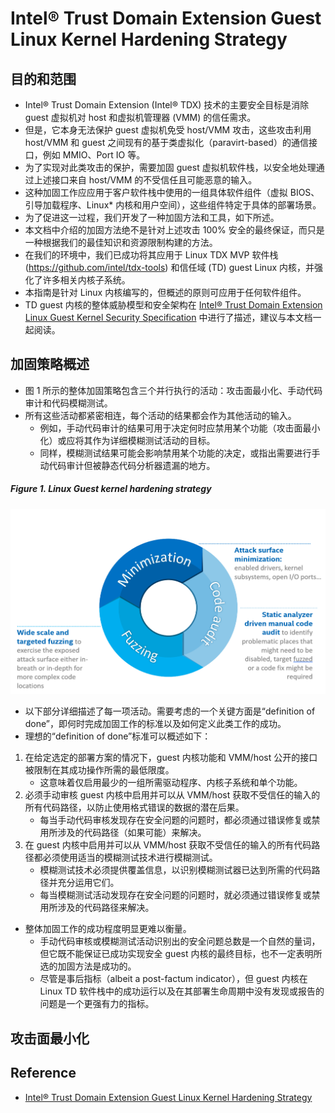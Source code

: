 # Intel® Trust Domain Extension Guest Linux Kernel Hardening Strategy

## 目的和范围
* Intel® Trust Domain Extension (Intel® TDX) 技术的主要安全目标是消除 guest 虚拟机对 host 和虚拟机管理器 (VMM) 的信任需求。
* 但是，它本身无法保护 guest 虚拟机免受 host/VMM 攻击，这些攻击利用 host/VMM 和 guest 之间现有的基于类虚拟化（paravirt-based）的通信接口，例如 MMIO、Port IO 等。
* 为了实现对此类攻击的保护，需要加固 guest 虚拟机软件栈，以安全地处理通过上述接口来自 host/VMM 的不受信任且可能恶意的输入。
* 这种加固工作应应用于客户软件栈中使用的一组具体软件组件（虚拟 BIOS、引导加载程序、Linux* 内核和用户空间），这些组件特定于具体的部署场景。
* 为了促进这一过程，我们开发了一种加固方法和工具，如下所述。
* 本文档中介绍的加固方法绝不是针对上述攻击 100% 安全的最终保证，而只是一种根据我们的最佳知识和资源限制构建的方法。
* 在我们的环境中，我们已成功将其应用于 Linux TDX MVP 软件栈 (https://github.com/intel/tdx-tools) 和信任域 (TD) guest Linux 内核，并强化了许多相关内核子系统。
* 本指南是针对 Linux 内核编写的，但概述的原则可应用于任何软件组件。
* TD guest 内核的整体威胁模型和安全架构在 [Intel® Trust Domain Extension Linux Guest Kernel Security Specification](tdx_guest_security_spec.md) 中进行了描述，建议与本文档一起阅读。

## 加固策略概述
* 图 1 所示的整体加固策略包含三个并行执行的活动：攻击面最小化、手动代码审计和代码模糊测试。
* 所有这些活动都紧密相连，每个活动的结果都会作为其他活动的输入。
  * 例如，手动代码审计的结果可用于决定何时应禁用某个功能（攻击面最小化）或应将其作为详细模糊测试活动的目标。
  * 同样，模糊测试结果可能会影响禁用某个功能的决定，或指出需要进行手动代码审计但被静态代码分析器遗漏的地方。

##### Figure 1. Linux Guest kernel hardening strategy
![Figure 1. Linux Guest kernel hardening strategy](pic/tgkh_strategy.png)

* 以下部分详细描述了每一项活动。需要考虑的一个关键方面是“definition of done”，即何时完成加固工作的标准以及如何定义此类工作的成功。
* 理想的“definition of done”标准可以概述如下：
1. 在给定选定的部署方案的情况下，guest 内核功能和 VMM/host 公开的接口被限制在其成功操作所需的最低限度。
   * 这意味着仅启用最少的一组所需驱动程序、内核子系统和单个功能。
2. 必须手动审核 guest 内核中启用并可以从 VMM/host 获取不受信任的输入的所有代码路径，以防止使用格式错误的数据的潜在后果。
   * 每当手动代码审核发现存在安全问题的问题时，都必须通过错误修复或禁用所涉及的代码路径（如果可能）来解决。
3. 在 guest 内核中启用并可以从 VMM/host 获取不受信任的输入的所有代码路径都必须使用适当的模糊测试技术进行模糊测试。
   * 模糊测试技术必须提供覆盖信息，以识别模糊测试器已达到所需的代码路径并充分运用它们。
   * 每当模糊测试活动发现存在安全问题的问题时，就必须通过错误修复或禁用所涉及的代码路径来解决。
* 整体加固工作的成功程度明显更难以衡量。
  * 手动代码审核或模糊测试活动识别出的安全问题总数是一个自然的量词，但它既不能保证已成功实现安全 guest 内核的最终目标，也不一定表明所选的加固方法是成功的。
  * 尽管是事后指标（albeit a post-factum indicator），但 guest 内核在 Linux TD 软件栈中的成功运行以及在其部署生命周期中没有发现或报告的问题是一个更强有力的指标。

## 攻击面最小化

## Reference

- [Intel® Trust Domain Extension Guest Linux Kernel Hardening Strategy](https://intel.github.io/ccc-linux-guest-hardening-docs/tdx-guest-hardening.html)